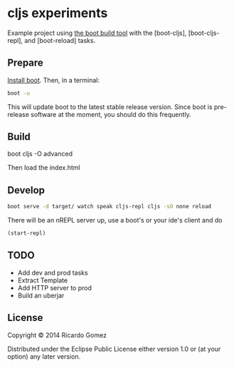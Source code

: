 # cljs experiments

Example project using [the boot build tool][boot] with the [boot-cljs],
[boot-cljs-repl], and [boot-reload] tasks.

## Prepare

[Install boot][installboot].  Then, in a terminal:

```bash
boot -u
```

This will update boot to the latest stable release version. Since boot is
pre-release software at the moment, you should do this frequently.

## Build

boot cljs -O advanced

Then load the index.html

## Develop

```bash
boot serve -d target/ watch speak cljs-repl cljs -sO none reload
```

There will be an nREPL server up, use a boot's or your ide's client and do

```clojure
(start-repl)
```

## TODO

  * Add dev and prod tasks
  * Extract Template
  * Add HTTP server to prod
  * Build an uberjar

## License

Copyright © 2014 Ricardo Gomez

Distributed under the Eclipse Public License either version 1.0 or (at
your option) any later version.

[boot]:             https://github.com/boot-clj/boot
[installboot]:      https://github.com/boot-clj/boot#install
